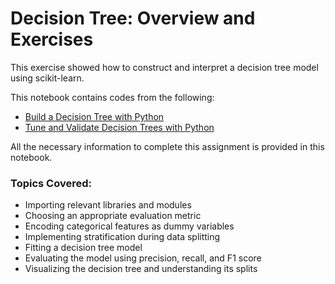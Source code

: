 # **Decision Tree: Overview and Exercises**

This exercise showed how to construct and interpret a decision tree model using scikit-learn. 

This notebook contains codes from the following:

- [Build a Decision Tree with Python](#)
- [Tune and Validate Decision Trees with Python](#)

All the necessary information to complete this assignment is provided in this notebook. 

### Topics Covered:
- Importing relevant libraries and modules
- Choosing an appropriate evaluation metric
- Encoding categorical features as dummy variables
- Implementing stratification during data splitting
- Fitting a decision tree model
- Evaluating the model using precision, recall, and F1 score
- Visualizing the decision tree and understanding its splits
